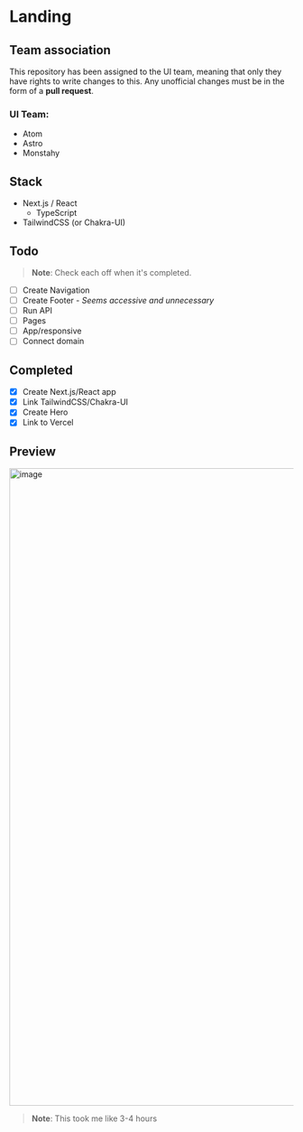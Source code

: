 # Landing

## Team association

This repository has been assigned to the UI team, meaning that only they have rights to write changes to this. Any unofficial changes must be in the form of a **pull request**.

### UI Team:

- Atom
- Astro
- Monstahy

## Stack

- Next.js / React
  - TypeScript
- TailwindCSS (or Chakra-UI)

## Todo

> **Note**: Check each off when it's completed.

- [ ] Create Navigation
- [ ] Create Footer - _Seems accessive and unnecessary_
- [ ] Run API
- [ ] Pages
- [ ] App/responsive
- [ ] Connect domain

## Completed
- [x] Create Next.js/React app
- [x] Link TailwindCSS/Chakra-UI
- [x] Create Hero
- [x] Link to Vercel

## Preview
<img width="1129" alt="image" src="https://user-images.githubusercontent.com/99760654/193430647-42e4d0d0-2f1a-4759-943d-8fa7b2745394.png">

> **Note**: This took me like 3-4 hours
